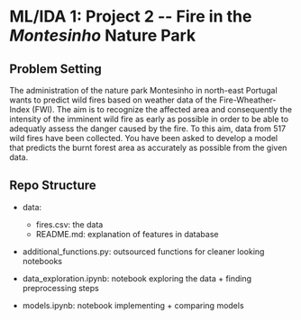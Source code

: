# ML/IDA 1: Project 2 -- Fire in the ***Montesinho*** Nature Park

## Problem Setting
The administration of the nature park Montesinho in north-east Portugal wants to predict wild fires based on weather data of the Fire-Wheather-Index (FWI). The aim is to recognize the affected area and consequently the intensity of the imminent wild fire as early as possible in order to be able to adequatly assess the danger caused by the fire. To this aim, data from 517 wild fires have been collected. 
You have been asked to develop a model that predicts the burnt forest area as accurately as possible from the given data.

## Repo Structure
- data:
    - fires.csv: the data
    - README.md: explanation of features in database

- additional_functions.py: outsourced functions for cleaner looking notebooks
- data_exploration.ipynb: notebook exploring the data + finding preprocessing steps
- models.ipynb: notebook implementing + comparing models
